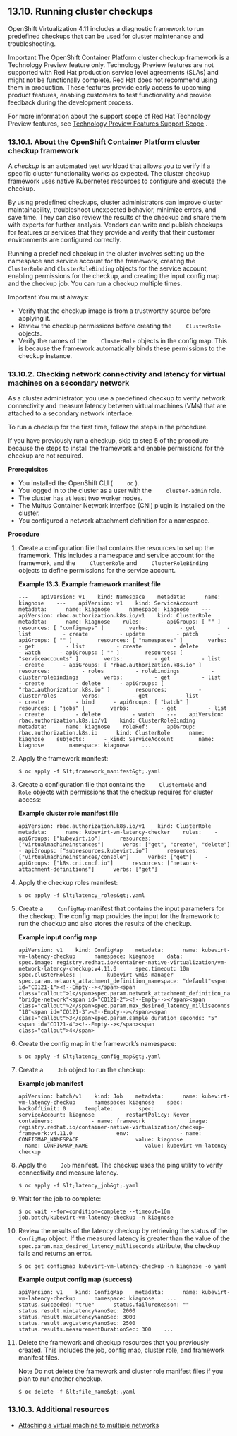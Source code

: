 ## 13.10. Running cluster checkups




OpenShift Virtualization 4.11 includes a diagnostic framework to run predefined checkups that can be used for cluster maintenance and troubleshooting.

Important
The OpenShift Container Platform cluster checkup framework is a Technology Preview feature only. Technology Preview features are not supported with Red Hat production service level agreements (SLAs) and might not be functionally complete. Red Hat does not recommend using them in production. These features provide early access to upcoming product features, enabling customers to test functionality and provide feedback during the development process.

For more information about the support scope of Red Hat Technology Preview features, see [Technology Preview Features Support Scope](https://access.redhat.com/support/offerings/techpreview/) .



### 13.10.1. About the OpenShift Container Platform cluster checkup framework




A _checkup_ is an automated test workload that allows you to verify if a specific cluster functionality works as expected. The cluster checkup framework uses native Kubernetes resources to configure and execute the checkup.

By using predefined checkups, cluster administrators can improve cluster maintainability, troubleshoot unexpected behavior, minimize errors, and save time. They can also review the results of the checkup and share them with experts for further analysis. Vendors can write and publish checkups for features or services that they provide and verify that their customer environments are configured correctly.

Running a predefined checkup in the cluster involves setting up the namespace and service account for the framework, creating the `ClusterRole` and `ClusterRoleBinding` objects for the service account, enabling permissions for the checkup, and creating the input config map and the checkup job. You can run a checkup multiple times.

Important
You must always:

- Verify that the checkup image is from a trustworthy source before applying it.
- Review the checkup permissions before creating the `    ClusterRole` objects.
- Verify the names of the `    ClusterRole` objects in the config map. This is because the framework automatically binds these permissions to the checkup instance.




### 13.10.2. Checking network connectivity and latency for virtual machines on a secondary network




As a cluster administrator, you use a predefined checkup to verify network connectivity and measure latency between virtual machines (VMs) that are attached to a secondary network interface.

To run a checkup for the first time, follow the steps in the procedure.

If you have previously run a checkup, skip to step 5 of the procedure because the steps to install the framework and enable permissions for the checkup are not required.

 **Prerequisites** 

- You installed the OpenShift CLI ( `    oc` ).
- You logged in to the cluster as a user with the `    cluster-admin` role.
- The cluster has at least two worker nodes.
- The Multus Container Network Interface (CNI) plugin is installed on the cluster.
- You configured a network attachment definition for a namespace.


 **Procedure** 

1. Create a configuration file that contains the resources to set up the framework. This includes a namespace and service account for the framework, and the `    ClusterRole` and `    ClusterRoleBinding` objects to define permissions for the service account.
    
    
    <span id="idm139667222619856"></span>
     **Example 13.3. Example framework manifest file** 
    
    
    ```
    ---    apiVersion: v1    kind: Namespace    metadata:      name: kiagnose    ---    apiVersion: v1    kind: ServiceAccount    metadata:      name: kiagnose      namespace: kiagnose    ---    apiVersion: rbac.authorization.k8s.io/v1    kind: ClusterRole    metadata:      name: kiagnose    rules:      - apiGroups: [ "" ]        resources: [ "configmaps" ]        verbs:          - get          - list          - create          - update          - patch      - apiGroups: [ "" ]        resources: [ "namespaces" ]        verbs:          - get          - list          - create          - delete          - watch      - apiGroups: [ "" ]        resources: [ "serviceaccounts" ]        verbs:          - get          - list          - create      - apiGroups: [ "rbac.authorization.k8s.io" ]        resources:          - roles          - rolebindings          - clusterrolebindings        verbs:          - get          - list          - create          - delete      - apiGroups: [ "rbac.authorization.k8s.io" ]        resources:          - clusterroles        verbs:          - get          - list          - create          - bind      - apiGroups: [ "batch" ]        resources: [ "jobs" ]        verbs:          - get          - list          - create          - delete          - watch    ---    apiVersion: rbac.authorization.k8s.io/v1    kind: ClusterRoleBinding    metadata:      name: kiagnose    roleRef:      apiGroup: rbac.authorization.k8s.io      kind: ClusterRole      name: kiagnose    subjects:      - kind: ServiceAccount        name: kiagnose        namespace: kiagnose    ...
    ```
    
    
    
    

1. Apply the framework manifest:
    
    
    ```
    $ oc apply -f &lt;framework_manifest&gt;.yaml
    ```
    
    
1. Create a configuration file that contains the `    ClusterRole` and `    Role` objects with permissions that the checkup requires for cluster access:
    
     **Example cluster role manifest file** 
    
    
    ```
    apiVersion: rbac.authorization.k8s.io/v1    kind: ClusterRole    metadata:      name: kubevirt-vm-latency-checker    rules:    - apiGroups: ["kubevirt.io"]      resources: ["virtualmachineinstances"]      verbs: ["get", "create", "delete"]    - apiGroups: ["subresources.kubevirt.io"]      resources: ["virtualmachineinstances/console"]      verbs: ["get"]    - apiGroups: ["k8s.cni.cncf.io"]      resources: ["network-attachment-definitions"]      verbs: ["get"]
    ```
    
    
    
1. Apply the checkup roles manifest:
    
    
    ```
    $ oc apply -f &lt;latency_roles&gt;.yaml
    ```
    
    
1. Create a `    ConfigMap` manifest that contains the input parameters for the checkup. The config map provides the input for the framework to run the checkup and also stores the results of the checkup.
    
     **Example input config map** 
    
    
    ```
    apiVersion: v1    kind: ConfigMap    metadata:      name: kubevirt-vm-latency-checkup      namespace: kiagnose    data:      spec.image: registry.redhat.io/container-native-virtualization/vm-network-latency-checkup:v4.11.0      spec.timeout: 10m      spec.clusterRoles: |        kubevirt-vmis-manager      spec.param.network_attachment_definition_namespace: "default"<span id="CO121-1"><!--Empty--></span><span class="callout">1</span>spec.param.network_attachment_definition_name: "bridge-network"<span id="CO121-2"><!--Empty--></span><span class="callout">2</span>spec.param.max_desired_latency_milliseconds: "10"<span id="CO121-3"><!--Empty--></span><span class="callout">3</span>spec.param.sample_duration_seconds: "5"<span id="CO121-4"><!--Empty--></span><span class="callout">4</span>
    ```
    
    
    
1. Create the config map in the framework’s namespace:
    
    
    ```
    $ oc apply -f &lt;latency_config_map&gt;.yaml
    ```
    
    
1. Create a `    Job` object to run the checkup:
    
     **Example job manifest** 
    
    
    ```
    apiVersion: batch/v1    kind: Job    metadata:      name: kubevirt-vm-latency-checkup      namespace: kiagnose    spec:      backoffLimit: 0      template:        spec:          serviceAccount: kiagnose          restartPolicy: Never          containers:            - name: framework              image: registry.redhat.io/container-native-virtualization/checkup-framework:v4.11.0              env:                - name: CONFIGMAP_NAMESPACE                  value: kiagnose                - name: CONFIGMAP_NAME                  value: kubevirt-vm-latency-checkup
    ```
    
    
    
1. Apply the `    Job` manifest. The checkup uses the ping utility to verify connectivity and measure latency.
    
    
    ```
    $ oc apply -f &lt;latency_job&gt;.yaml
    ```
    
    
1. Wait for the job to complete:
    
    
    ```
    $ oc wait --for=condition=complete --timeout=10m job.batch/kubevirt-vm-latency-checkup -n kiagnose
    ```
    
    
1. Review the results of the latency checkup by retrieving the status of the `    ConfigMap` object. If the measured latency is greater than the value of the `    spec.param.max_desired_latency_milliseconds` attribute, the checkup fails and returns an error.
    
    
    ```
    $ oc get configmap kubevirt-vm-latency-checkup -n kiagnose -o yaml
    ```
    
     **Example output config map (success)** 
    
    
    ```
    apiVersion: v1    kind: ConfigMap    metadata:      name: kubevirt-vm-latency-checkup      namespace: kiagnose    ...      status.succeeded: "true"      status.failureReason: ""      status.result.minLatencyNanoSec: 2000      status.result.maxLatencyNanoSec: 3000      status.result.avgLatencyNanoSec: 2500      status.results.measurementDurationSec: 300    ...
    ```
    
    
    
1. Delete the framework and checkup resources that you previously created. This includes the job, config map, cluster role, and framework manifest files.
    
    Note
    Do not delete the framework and cluster role manifest files if you plan to run another checkup.
    
    
    
    
    ```
    $ oc delete -f &lt;file_name&gt;.yaml
    ```
    
    


### 13.10.3. Additional resources




-  [Attaching a virtual machine to multiple networks](https://access.redhat.com/documentation/en-us/openshift_container_platform/4.11/html-single/virtualization/#virt-attaching-vm-multiple-networks) 


